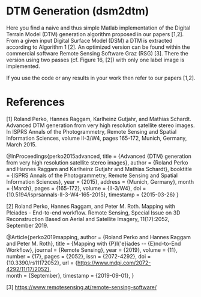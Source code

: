 # DTM Generation (dsm2dtm)

Here you find a naive and thus simple Matlab implementation of the Digital Terrain Model (DTM) generation algorithm proposed in our papers [1,2]. From a given input Digital Surface Model (DSM) a DTM is extracted according to Algorithm 1 [2]. An optimized version can be found within the commercial software Remote Sensing Software Graz (RSG) [3]. There the version using two passes (cf. Figure 16, [2]) with only one label image is implemented.

If you use the code or any results in your work then refer to our papers [1,2].

# References

[1] Roland Perko, Hannes Raggam, Karlheinz Gutjahr, and Mathias Schardt. Advanced DTM generation from very high resolution satellite stereo images. In ISPRS Annals of the Photogrammetry, Remote Sensing and Spatial Information Sciences, volume II-3/W4, pages 165-172, Munich, Germany, March 2015.

@InProceedings{perko2015advanced, 
  title                    = {Advanced {DTM} generation from very high resolution satellite stereo images}, 
  author                   = {Roland Perko and Hannes Raggam and Karlheinz Gutjahr and Mathias Schardt}, 
  booktitle                = {ISPRS Annals of the Photogrammetry, Remote Sensing and Spatial Information Sciences}, 
  year                     = {2015}, 
  address                  = {Munich, Germany}, 
  month                    = {March}, 
  pages                    = {165-172}, 
  volume                   = {II-3/W4}, 
  doi                      = {10.5194/isprsannals-II-3-W4-165-2015}, 
  timestamp                = {2015-03-26} 
} 

[2] Roland Perko, Hannes Raggam, and Peter M. Roth. Mapping with Pleiades - End-to-end workflow. Remote Sensing, Special Issue on 3D Reconstruction Based on Aerial and Satellite Imagery, 11(17):2052, September 2019.

@Article{perko2019mapping, 
  author    = {Roland Perko and Hannes Raggam and Peter M. Roth}, 
  title     = {Mapping with {P}l{\'e}iades -- {E}nd-to-End Workflow}, 
  journal   = {Remote Sensing}, 
  year      = {2019}, 
  volume    = {11}, 
  number    = {17}, 
  pages     = {2052}, 
  issn      = {2072-4292}, 
  doi       = {10.3390/rs11172052}, 
  url       = {https://www.mdpi.com/2072-4292/11/17/2052},  
  month     = {September}, 
  timestamp = {2019-09-01}, 
} 

[3] https://www.remotesensing.at/remote-sensing-software/
